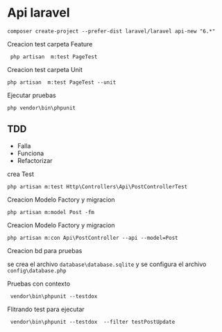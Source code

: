 # Api laravel

```shel
composer create-project --prefer-dist laravel/laravel api-new "6.*" 
```

Creacion test carpeta Feature
```shel
 php artisan  m:test PageTest
```

Creacion test carpeta Unit
```shel
php artisan  m:test PageTest --unit
```

Ejecutar pruebas
```shel
php vendor\bin\phpunit
```

## TDD
* Falla
* Funciona 
* Refactorizar


crea Test

```shel
php artisan m:test Http\Controllers\Api\PostControllerTest
```

Creacion Modelo Factory y migracion
```shel
php artisan m:model Post -fm
```

Creacion Modelo Factory y migracion
```shel
php artisan m:con Api\PostController --api --model=Post
```

Creacion bd para pruebas 

se crea el archivo `database\database.sqlite` y se configura el archivo `config\database.php`


Pruebas  con contexto 
```shell
 vendor\bin\phpunit --testdox
```

Flitrando test para ejecutar

```shell
 vendor\bin\phpunit --testdox  --filter testPostUpdate
```